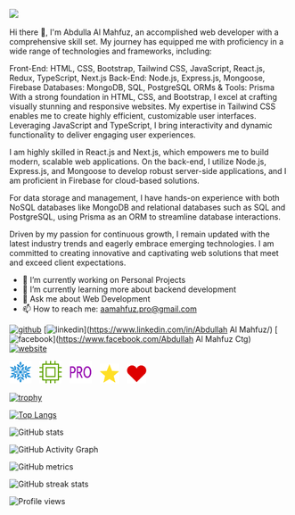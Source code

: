 
![](https://i.postimg.cc/yYRCc9Fy/linkedin-final-banner.png)

Hi there 👋,
I'm Abdulla Al Mahfuz, an accomplished web developer with a comprehensive skill set. My journey has equipped me with proficiency in a wide range of technologies and frameworks, including:

Front-End: HTML, CSS, Bootstrap, Tailwind CSS, JavaScript, React.js, Redux, TypeScript, Next.js
Back-End: Node.js, Express.js, Mongoose, Firebase
Databases: MongoDB, SQL, PostgreSQL
ORMs & Tools: Prisma
With a strong foundation in HTML, CSS, and Bootstrap, I excel at crafting visually stunning and responsive websites. My expertise in Tailwind CSS enables me to create highly efficient, customizable user interfaces. Leveraging JavaScript and TypeScript, I bring interactivity and dynamic functionality to deliver engaging user experiences.

I am highly skilled in React.js and Next.js, which empowers me to build modern, scalable web applications. On the back-end, I utilize Node.js, Express.js, and Mongoose to develop robust server-side applications, and I am proficient in Firebase for cloud-based solutions.

For data storage and management, I have hands-on experience with both NoSQL databases like MongoDB and relational databases such as SQL and PostgreSQL, using Prisma as an ORM to streamline database interactions.

Driven by my passion for continuous growth, I remain updated with the latest industry trends and eagerly embrace emerging technologies. I am committed to creating innovative and captivating web solutions that meet and exceed client expectations.


- 🔭 I’m currently working on Personal Projects 
- 🌱 I’m currently learning more about backend development 
- 💬 Ask me about Web Development 
- 📫 How to reach me: aamahfuz.pro@gmail.com 


[<img src='https://cdn.jsdelivr.net/npm/simple-icons@3.0.1/icons/github.svg' alt='github' height='40'>](https://github.com/mahfuzctg)  [<img src='https://cdn.jsdelivr.net/npm/simple-icons@3.0.1/icons/linkedin.svg' alt='linkedin' height='40'>](https://www.linkedin.com/in/Abdullah Al Mahfuz/)  [<img src='https://cdn.jsdelivr.net/npm/simple-icons@3.0.1/icons/facebook.svg' alt='facebook' height='40'>](https://www.facebook.com/Abdullah Al Mahfuz Ctg)  [<img src='https://cdn.jsdelivr.net/npm/simple-icons@3.0.1/icons/icloud.svg' alt='website' height='40'>](https://aamahfuz.netlify.app/)  

<a href='https://archiveprogram.github.com/'><img src='https://raw.githubusercontent.com/acervenky/animated-github-badges/master/assets/acbadge.gif' width='40' height='40'></a> <a href='https://docs.github.com/en/developers'><img src='https://raw.githubusercontent.com/acervenky/animated-github-badges/master/assets/devbadge.gif' width='40' height='40'></a> <a href='https://github.com/pricing'><img src='https://raw.githubusercontent.com/acervenky/animated-github-badges/master/assets/pro.gif' width='40' height='40'></a> <a href='https://stars.github.com/'><img src='https://raw.githubusercontent.com/acervenky/animated-github-badges/master/assets/starbadge.gif' width='35' height='35'></a> <a href='https://docs.github.com/en/github/supporting-the-open-source-community-with-github-sponsors'><img src='https://raw.githubusercontent.com/acervenky/animated-github-badges/master/assets/sponsorbadge.gif' width='35' height='35'></a> 

[![trophy](https://github-profile-trophy.vercel.app/?username=mahfuzctg)](https://github.com/ryo-ma/github-profile-trophy)

[![Top Langs](https://github-readme-stats.vercel.app/api/top-langs/?username=mahfuzctg)](https://github.com/anuraghazra/github-readme-stats)

![GitHub stats](https://github-readme-stats.vercel.app/api?username=mahfuzctg&show_icons=true&count_private=true)  

![GitHub Activity Graph](https://activity-graph.herokuapp.com/graph?username=mahfuzctg)  

![GitHub metrics](https://metrics.lecoq.io/mahfuzctg)  

![GitHub streak stats](https://streak-stats.demolab.com/?user=mahfuzctg)  

![Profile views](https://gpvc.arturio.dev/mahfuzctg)  
